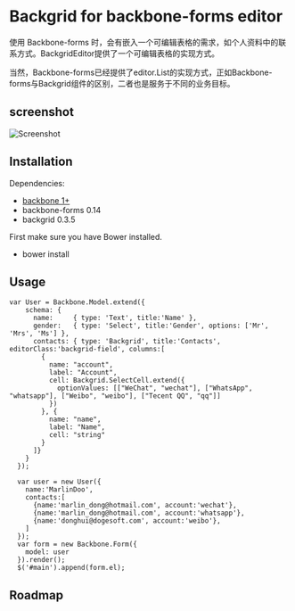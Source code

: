 # Backgrid for backbone-forms editor

使用 Backbone-forms 时，会有嵌入一个可编辑表格的需求，如个人资料中的联系方式。BackgridEditor提供了一个可编辑表格的实现方式。

当然，Backbone-forms已经提供了editor.List的实现方式，正如Backbone-forms与Backgrid组件的区别，二者也是服务于不同的业务目标。

## screenshot

![Screenshot](http://www.marlindoo.com/assets/images/editor-backgrid-screenshot.png)

## Installation

Dependencies:

* [backbone 1+](http://documentcloud.github.io/backbone/)
* backbone-forms 0.14
* backgrid 0.3.5

First make sure you have Bower installed.

* bower install

## Usage

    var User = Backbone.Model.extend({
        schema: {
          name:     { type: 'Text', title:'Name' },
          gender:   { type: 'Select', title:'Gender', options: ['Mr', 'Mrs', 'Ms'] },
          contacts: { type: 'Backgrid', title:'Contacts', editorClass:'backgrid-field', columns:[
            {
              name: "account",
              label: "Account",
              cell: Backgrid.SelectCell.extend({
                optionValues: [["WeChat", "wechat"], ["WhatsApp", "whatsapp"], ["Weibo", "weibo"], ["Tecent QQ", "qq"]]
              })
            }, {
              name: "name",
              label: "Name",
              cell: "string"
            }
          ]}
        }
      });

      var user = new User({
        name:'MarlinDoo',
        contacts:[
          {name:'marlin_dong@hotmail.com', account:'wechat'},
          {name:'marlin_dong@hotmail.com', account:'whatsapp'},
          {name:'donghui@dogesoft.com', account:'weibo'},
        ]
      });
      var form = new Backbone.Form({
        model: user
      }).render();
      $('#main').append(form.el);
    

## Roadmap


